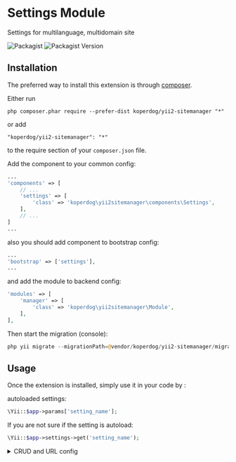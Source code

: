 Settings Module
===============
Settings for multilanguage, multidomain site

![Packagist](https://img.shields.io/packagist/dt/koperdog/yii2-sitemanager) ![Packagist Version](https://img.shields.io/packagist/v/koperdog/yii2-sitemanager)

Installation
------------

The preferred way to install this extension is through [composer](http://getcomposer.org/download/).

Either run

```
php composer.phar require --prefer-dist koperdog/yii2-sitemanager "*"
```

or add

```
"koperdog/yii2-sitemanager": "*"
```

to the require section of your `composer.json` file.


Add the component to your common config:

```php
...
'components' => [
    // ...
    'settings' => [
        'class' => 'koperdog\yii2sitemanager\components\Settings',
    ],
    // ...
]
... 
```

also you should add component to bootstrap config:

```php
...
'bootstrap' => ['settings'],
...
```

and add the module to backend config:

```php
'modules' => [
    'manager' => [
        'class' => 'koperdog\yii2sitemanager\Module',
    ],
],
```

Then start the migration (console):
```php
php yii migrate --migrationPath=@vendor/koperdog/yii2-sitemanager/migrations
```
Usage
-----

Once the extension is installed, simply use it in your code by  :

autoloaded settings:
```php
\Yii::$app->params['setting_name'];
```

If you are not sure if the setting is autoload:
```php
\Yii::$app->settings->get('setting_name');
```

<details>
  <summary>CRUD and URL config</summary>
  
#### CRUD settings:
go to /manager
#### CRUD domains:
go to /manager/domains
#### CRUD languages:
go to /manager/languages

also, if you want use standart CRUD, you can add to Url rule config:

```php
// ...
'rules' => [
    'manager' => 'manager/default/index',
    'manager/<controller:domains|languages>/<action:\w+>' => 'manager/<controller>/<action>',
    'manager/<controller:domains|languages>' => 'manager/<controller>/index',
    'manager/<action:\w+>' => 'manager/default/<action>',
],
// ...
```
  
</details>
